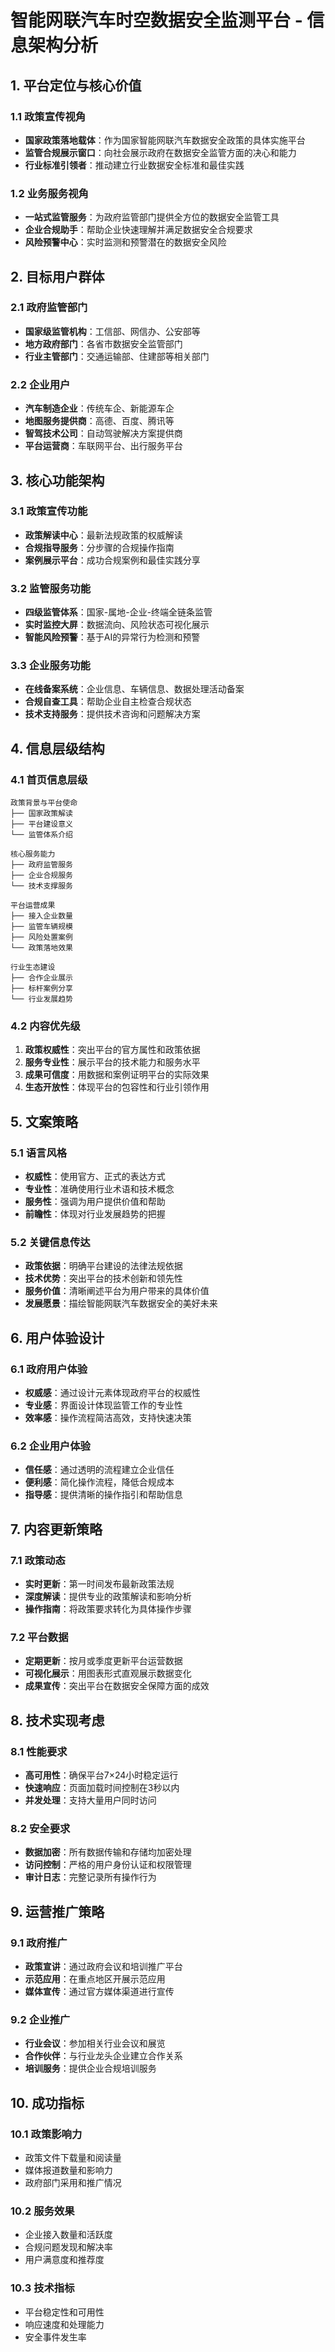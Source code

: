 # 智能网联汽车时空数据安全监测平台 - 信息架构分析

## 1. 平台定位与核心价值

### 1.1 政策宣传视角
- **国家政策落地载体**：作为国家智能网联汽车数据安全政策的具体实施平台
- **监管合规展示窗口**：向社会展示政府在数据安全监管方面的决心和能力
- **行业标准引领者**：推动建立行业数据安全标准和最佳实践

### 1.2 业务服务视角
- **一站式监管服务**：为政府监管部门提供全方位的数据安全监管工具
- **企业合规助手**：帮助企业快速理解并满足数据安全合规要求
- **风险预警中心**：实时监测和预警潜在的数据安全风险

## 2. 目标用户群体

### 2.1 政府监管部门
- **国家级监管机构**：工信部、网信办、公安部等
- **地方政府部门**：各省市数据安全监管部门
- **行业主管部门**：交通运输部、住建部等相关部门

### 2.2 企业用户
- **汽车制造企业**：传统车企、新能源车企
- **地图服务提供商**：高德、百度、腾讯等
- **智驾技术公司**：自动驾驶解决方案提供商
- **平台运营商**：车联网平台、出行服务平台

## 3. 核心功能架构

### 3.1 政策宣传功能
- **政策解读中心**：最新法规政策的权威解读
- **合规指导服务**：分步骤的合规操作指南
- **案例展示平台**：成功合规案例和最佳实践分享

### 3.2 监管服务功能
- **四级监管体系**：国家-属地-企业-终端全链条监管
- **实时监控大屏**：数据流向、风险状态可视化展示
- **智能风险预警**：基于AI的异常行为检测和预警

### 3.3 企业服务功能
- **在线备案系统**：企业信息、车辆信息、数据处理活动备案
- **合规自查工具**：帮助企业自主检查合规状态
- **技术支持服务**：提供技术咨询和问题解决方案

## 4. 信息层级结构

### 4.1 首页信息层级
```
政策背景与平台使命
├── 国家政策解读
├── 平台建设意义
└── 监管体系介绍

核心服务能力
├── 政府监管服务
├── 企业合规服务
└── 技术支撑服务

平台运营成果
├── 接入企业数量
├── 监管车辆规模
├── 风险处置案例
└── 政策落地效果

行业生态建设
├── 合作企业展示
├── 标杆案例分享
└── 行业发展趋势
```

### 4.2 内容优先级
1. **政策权威性**：突出平台的官方属性和政策依据
2. **服务专业性**：展示平台的技术能力和服务水平
3. **成果可信度**：用数据和案例证明平台的实际效果
4. **生态开放性**：体现平台的包容性和行业引领作用

## 5. 文案策略

### 5.1 语言风格
- **权威性**：使用官方、正式的表达方式
- **专业性**：准确使用行业术语和技术概念
- **服务性**：强调为用户提供价值和帮助
- **前瞻性**：体现对行业发展趋势的把握

### 5.2 关键信息传达
- **政策依据**：明确平台建设的法律法规依据
- **技术优势**：突出平台的技术创新和领先性
- **服务价值**：清晰阐述平台为用户带来的具体价值
- **发展愿景**：描绘智能网联汽车数据安全的美好未来

## 6. 用户体验设计

### 6.1 政府用户体验
- **权威感**：通过设计元素体现政府平台的权威性
- **专业感**：界面设计体现监管工作的专业性
- **效率感**：操作流程简洁高效，支持快速决策

### 6.2 企业用户体验
- **信任感**：通过透明的流程建立企业信任
- **便利感**：简化操作流程，降低合规成本
- **指导感**：提供清晰的操作指引和帮助信息

## 7. 内容更新策略

### 7.1 政策动态
- **实时更新**：第一时间发布最新政策法规
- **深度解读**：提供专业的政策解读和影响分析
- **操作指南**：将政策要求转化为具体操作步骤

### 7.2 平台数据
- **定期更新**：按月或季度更新平台运营数据
- **可视化展示**：用图表形式直观展示数据变化
- **成果宣传**：突出平台在数据安全保障方面的成效

## 8. 技术实现考虑

### 8.1 性能要求
- **高可用性**：确保平台7×24小时稳定运行
- **快速响应**：页面加载时间控制在3秒以内
- **并发处理**：支持大量用户同时访问

### 8.2 安全要求
- **数据加密**：所有数据传输和存储均加密处理
- **访问控制**：严格的用户身份认证和权限管理
- **审计日志**：完整记录所有操作行为

## 9. 运营推广策略

### 9.1 政府推广
- **政策宣讲**：通过政府会议和培训推广平台
- **示范应用**：在重点地区开展示范应用
- **媒体宣传**：通过官方媒体渠道进行宣传

### 9.2 企业推广
- **行业会议**：参加相关行业会议和展览
- **合作伙伴**：与行业龙头企业建立合作关系
- **培训服务**：提供企业合规培训服务

## 10. 成功指标

### 10.1 政策影响力
- 政策文件下载量和阅读量
- 媒体报道数量和影响力
- 政府部门采用和推广情况

### 10.2 服务效果
- 企业接入数量和活跃度
- 合规问题发现和解决率
- 用户满意度和推荐度

### 10.3 技术指标
- 平台稳定性和可用性
- 响应速度和处理能力
- 安全事件发生率
